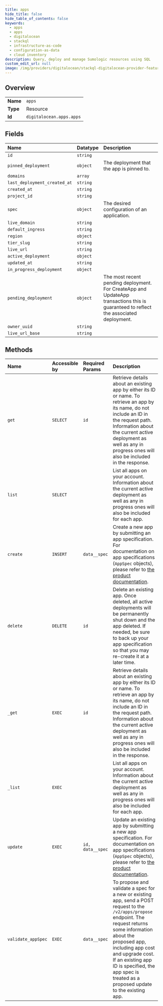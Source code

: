 ```yaml
---
title: apps
hide_title: false
hide_table_of_contents: false
keywords:
  - apps
  - apps
  - digitalocean    
  - stackql
  - infrastructure-as-code
  - configuration-as-data
  - cloud inventory
description: Query, deploy and manage Sumologic resources using SQL
custom_edit_url: null
image: /img/providers/digitalocean/stackql-digitalocean-provider-featured-image.png
---
```

  
    

## Overview
<table><tbody>
<tr><td><b>Name</b></td><td><code>apps</code></td></tr>
<tr><td><b>Type</b></td><td>Resource</td></tr>
<tr><td><b>Id</b></td><td><code>digitalocean.apps.apps</code></td></tr>
</tbody></table>

## Fields
| Name | Datatype | Description |
|:-----|:---------|:------------|
| `id` | `string` |  |
| `pinned_deployment` | `object` | The deployment that the app is pinned to. |
| `domains` | `array` |  |
| `last_deployment_created_at` | `string` |  |
| `created_at` | `string` |  |
| `project_id` | `string` |  |
| `spec` | `object` | The desired configuration of an application. |
| `live_domain` | `string` |  |
| `default_ingress` | `string` |  |
| `region` | `object` |  |
| `tier_slug` | `string` |  |
| `live_url` | `string` |  |
| `active_deployment` | `object` |  |
| `updated_at` | `string` |  |
| `in_progress_deployment` | `object` |  |
| `pending_deployment` | `object` | The most recent pending deployment. For CreateApp and UpdateApp transactions this is guaranteed to reflect the associated deployment. |
| `owner_uuid` | `string` |  |
| `live_url_base` | `string` |  |
## Methods
| Name | Accessible by | Required Params | Description |
|:-----|:--------------|:----------------|:------------|
| `get` | `SELECT` | `id` | Retrieve details about an existing app by either its ID or name. To retrieve an app by its name, do not include an ID in the request path. Information about the current active deployment as well as any in progress ones will also be included in the response. |
| `list` | `SELECT` |  | List all apps on your account. Information about the current active deployment as well as any in progress ones will also be included for each app. |
| `create` | `INSERT` | `data__spec` | Create a new app by submitting an app specification. For documentation on app specifications (`AppSpec` objects), please refer to [the product documentation](https://docs.digitalocean.com/products/app-platform/reference/app-spec/). |
| `delete` | `DELETE` | `id` | Delete an existing app. Once deleted, all active deployments will be permanently shut down and the app deleted. If needed, be sure to back up your app specification so that you may re-create it at a later time. |
| `_get` | `EXEC` | `id` | Retrieve details about an existing app by either its ID or name. To retrieve an app by its name, do not include an ID in the request path. Information about the current active deployment as well as any in progress ones will also be included in the response. |
| `_list` | `EXEC` |  | List all apps on your account. Information about the current active deployment as well as any in progress ones will also be included for each app. |
| `update` | `EXEC` | `id, data__spec` | Update an existing app by submitting a new app specification. For documentation on app specifications (`AppSpec` objects), please refer to [the product documentation](https://docs.digitalocean.com/products/app-platform/reference/app-spec/). |
| `validate_appSpec` | `EXEC` | `data__spec` | To propose and validate a spec for a new or existing app, send a POST request to the `/v2/apps/propose` endpoint. The request returns some information about the proposed app, including app cost and upgrade cost. If an existing app ID is specified, the app spec is treated as a proposed update to the existing app. |
